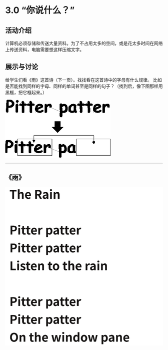 # 3.0 “你说什么？”

## 活动介绍
计算机必须存储和传送大量资料。为了不占用太多的空间，或是花太多时间在网络上传送资料，电脑需要想这样压缩文字。

## 展示与讨论
给学生们看《雨》这首诗（下一页）。找找看在这首诗中的字母有什么规律。
比如是否能找到同样的字母、同样的单词甚至是同样的句子？（找到后，像下图那样用黑框，把它框起来。）

![](/img/act3img0.png)

---
## 《雨》
![](/img/act3img1.png)

